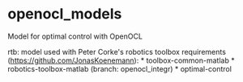 # openocl_models

Model for optimal control with OpenOCL

rtb: model used with Peter Corke's robotics toolbox
requirements (https://github.com/JonasKoenemann): 
	* toolbox-common-matlab
	* robotics-toolbox-matlab (branch: openocl_integr)
	* optimal-control
